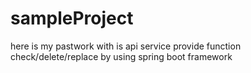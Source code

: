 # sampleProject

here is my pastwork with is api service provide function
check/delete/replace by using spring boot framework